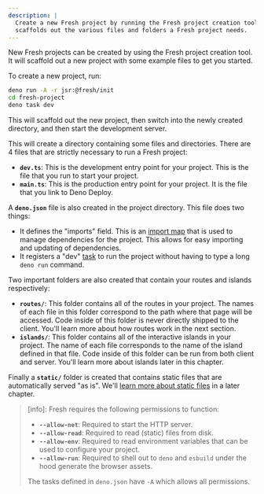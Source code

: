 ```yaml
---
description: |
  Create a new Fresh project by running the Fresh project creation tool. This
  scaffolds out the various files and folders a Fresh project needs.
---
```


New Fresh projects can be created by using the Fresh project creation tool. It
will scaffold out a new project with some example files to get you started.

To create a new project, run:

```sh Terminal
deno run -A -r jsr:@fresh/init
cd fresh-project
deno task dev
```

This will scaffold out the new project, then switch into the newly created
directory, and then start the development server.

This will create a directory containing some files and directories. There are 4
files that are strictly necessary to run a Fresh project:

- **`dev.ts`**: This is the development entry point for your project. This is
  the file that you run to start your project.
- **`main.ts`**: This is the production entry point for your project. It is the
  file that you link to Deno Deploy.

A **`deno.json`** file is also created in the project directory. This file does
two things:

- It defines the "imports" field. This is an
  [import map](https://docs.deno.com/runtime/manual/basics/import_maps) that is
  used to manage dependencies for the project. This allows for easy importing
  and updating of dependencies.
- It registers a "dev" [task](https://deno.land/manual/tools/task_runner) to run
  the project without having to type a long `deno run` command.

Two important folders are also created that contain your routes and islands
respectively:

- **`routes/`**: This folder contains all of the routes in your project. The
  names of each file in this folder correspond to the path where that page will
  be accessed. Code inside of this folder is never directly shipped to the
  client. You'll learn more about how routes work in the next section.
- **`islands/`**: This folder contains all of the interactive islands in your
  project. The name of each file corresponds to the name of the island defined
  in that file. Code inside of this folder can be run from both client and
  server. You'll learn more about islands later in this chapter.

Finally a **`static/`** folder is created that contains static files that are
automatically served "as is". We'll
[learn more about static files](../concepts/static-files) in a later chapter.

> [info]: Fresh requires the following permissions to function:
>
> - **`--allow-net`**: Required to start the HTTP server.
> - **`--allow-read`**: Required to read (static) files from disk.
> - **`--allow-env`**: Required to read environment variables that can be used
>   to configure your project.
> - **`--allow-run`**: Required to shell out to `deno` and `esbuild` under the
>   hood generate the browser assets.
>
> The tasks defined in `deno.json` have `-A` which allows all permissions.
